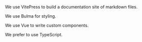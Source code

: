 We use VitePress to build a documentation site of markdown files.

We use Bulma for styling.

We use Vue to write custom components.

We prefer to use TypeScript.
